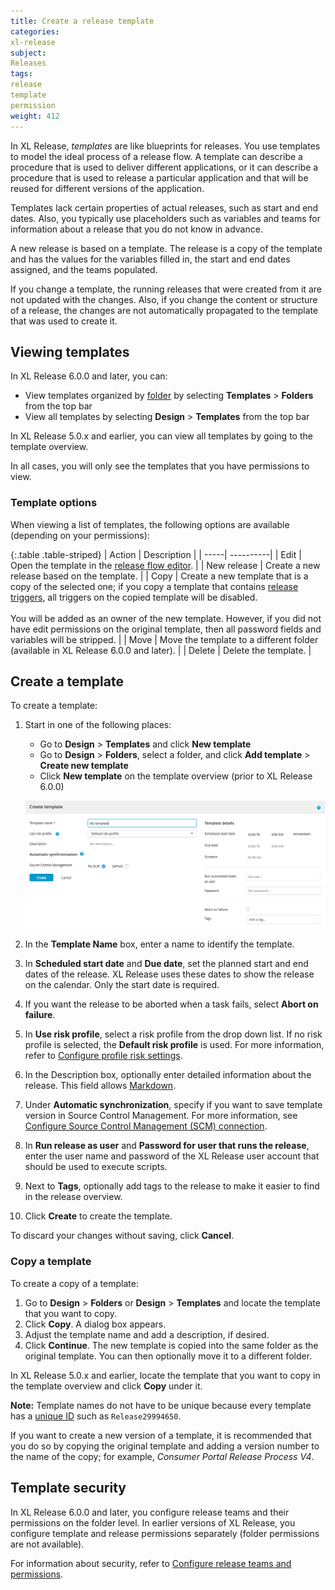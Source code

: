 ```yaml
---
title: Create a release template
categories:
xl-release
subject:
Releases
tags:
release
template
permission
weight: 412
---
```


In XL Release, _templates_ are like blueprints for releases. You use templates to model the ideal process of a release flow. A template can describe a procedure that is used to deliver different applications, or it can describe a procedure that is used to release a particular application and that will be reused for different versions of the application.

Templates lack certain properties of actual releases, such as start and end dates. Also, you typically use placeholders such as variables and teams for information about a release that you do not know in advance.

A new release is based on a template. The release is a copy of the template and has the values for the variables filled in, the start and end dates assigned, and the teams populated.

If you change a template, the running releases that were created from it are not updated with the changes. Also, if you change the content or structure of a release, the changes are not automatically propagated to the template that was used to create it.

## Viewing templates

In XL Release 6.0.0 and later, you can:

* View templates organized by [folder](/xl-release/how-to/manage-templates-and-releases-using-folders.html) by selecting **Templates** > **Folders** from the top bar
* View all templates by selecting **Design** > **Templates** from the top bar

In XL Release 5.0.x and earlier, you can view all templates by going to the template overview.

In all cases, you will only see the templates that you have permissions to view.

### Template options

When viewing a list of templates, the following options are available (depending on your permissions):

{:.table .table-striped}
| Action | Description |
| -----| ----------|
| Edit | Open the template in the [release flow editor](/xl-release/how-to/using-the-release-flow-editor.html). |
| New release | Create a new release based on the template. |
| Copy | Create a new template that is a copy of the selected one; if you copy a template that contains [release triggers](/xl-release/how-to/create-a-release-trigger.html), all triggers on the copied template will be disabled.<br /><br />You will be added as an owner of the new template. However, if you did not have edit permissions on the original template, then all password fields and variables will be stripped. |
| Move | Move the template to a different folder (available in XL Release 6.0.0 and later). |
| Delete | Delete the template. |

## Create a template

To create a template:

1. Start in one of the following places:

    * Go to **Design** > **Templates** and click **New template**
    * Go to **Design** > **Folders**, select a folder, and click **Add template** > **Create new template**
    * Click **New template** on the template overview (prior to XL Release 6.0.0)

    ![Create new template](../images/create-new-template.png)

1. In the **Template Name** box, enter a name to identify the template.
1. In **Scheduled start date** and **Due date**, set the planned start and end dates of the release. XL Release uses these dates to show the release on the calendar. Only the start date is required.
1. If you want the release to be aborted when a task fails, select **Abort on failure**.
1. In **Use risk profile**, select a risk profile from the drop down list. If no risk profile is selected, the **Default risk profile** is used. For more information, refer to [Configure profile risk settings](/xl-release/how-to/configure-risk-settings.html).
1. In the Description box, optionally enter detailed information about the release. This field allows [Markdown](/xl-release/how-to/use-markdown-in-xl-release.html).
1. Under **Automatic synchronization**, specify if you want to save template version in Source Control Management. For more information, see [Configure Source Control Management (SCM) connection](/xl-release/how-to/scm.html#github-connections-options).
1. In **Run release as user** and **Password for user that runs the release**, enter the user name and password of the XL Release user account that should be used to execute scripts.
1. Next to **Tags**, optionally add tags to the release to make it easier to find in the release overview.
1. Click **Create** to create the template.

To discard your changes without saving, click **Cancel**.

### Copy a template

To create a copy of a template:

1. Go to **Design** > **Folders** or **Design** > **Templates** and locate the template that you want to copy.
2. Click **Copy**. A dialog box appears.
3. Adjust the template name and add a description, if desired.
4. Click **Continue**. The new template is copied into the same folder as the original template. You can then optionally move it to a different folder.

In XL Release 5.0.x and earlier, locate the template that you want to copy in the template overview and click **Copy** under it.

**Note:** Template names do not have to be unique because every template has a [unique ID](/xl-release/how-to/how-to-find-ids.html#releases-and-templates) such as `Release29994650`.

If you want to create a new version of a template, it is recommended that you do so by copying the original template and adding a version number to the name of the copy; for example, _Consumer Portal Release Process V4_.

## Template security

In XL Release 6.0.0 and later, you configure release teams and their permissions on the folder level. In earlier versions of XL Release, you configure template and release permissions separately (folder permissions are not available).

For information about security, refer to [Configure release teams and permissions](/xl-release/how-to/configure-release-teams-and-permissions.html).
